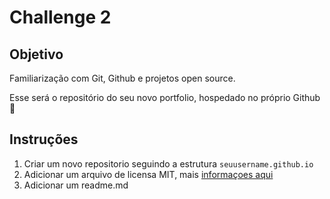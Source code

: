 
# Challenge 2

## Objetivo

Familiarização com Git, Github e projetos open source. 

Esse será o repositório do seu novo portfolio, hospedado no próprio Github 👊

## Instruções

1. Criar um novo repositorio seguindo a estrutura `seuusername.github.io`
1. Adicionar um arquivo de licensa MIT, mais [informaçoes aqui](http://escolhaumalicenca.com.br/)
1. Adicionar um readme.md
